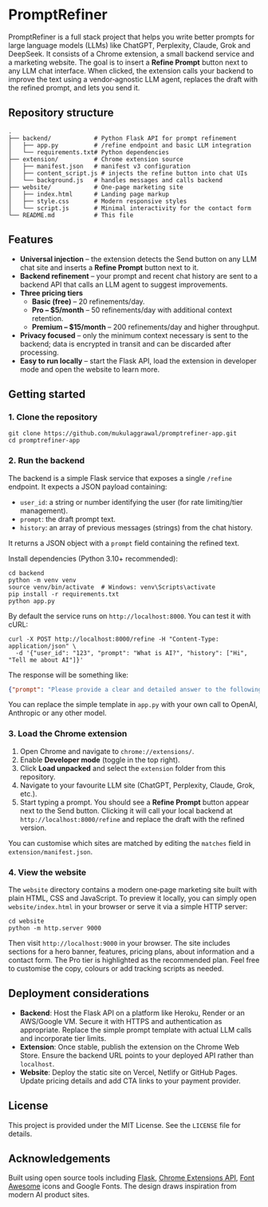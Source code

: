 # PromptRefiner

PromptRefiner is a full stack project that helps you write better prompts for large language models (LLMs) like ChatGPT, Perplexity, Claude, Grok and DeepSeek.  It consists of a Chrome extension, a small backend service and a marketing website.  The goal is to insert a **Refine Prompt** button next to any LLM chat interface.  When clicked, the extension calls your backend to improve the text using a vendor‑agnostic LLM agent, replaces the draft with the refined prompt, and lets you send it.

## Repository structure

```
.
├── backend/            # Python Flask API for prompt refinement
│   ├── app.py          # /refine endpoint and basic LLM integration
│   └── requirements.txt# Python dependencies
├── extension/          # Chrome extension source
│   ├── manifest.json   # manifest v3 configuration
│   ├── content_script.js # injects the refine button into chat UIs
│   └── background.js   # handles messages and calls backend
├── website/            # One‑page marketing site
│   ├── index.html      # Landing page markup
│   ├── style.css       # Modern responsive styles
│   └── script.js       # Minimal interactivity for the contact form
└── README.md           # This file
```

## Features

- **Universal injection** – the extension detects the Send button on any LLM chat site and inserts a **Refine Prompt** button next to it.
- **Backend refinement** – your prompt and recent chat history are sent to a backend API that calls an LLM agent to suggest improvements.
- **Three pricing tiers**
  - **Basic (free)** – 20 refinements/day.
  - **Pro – \$5/month** – 50 refinements/day with additional context retention.
  - **Premium – \$15/month** – 200 refinements/day and higher throughput.
- **Privacy focused** – only the minimum context necessary is sent to the backend; data is encrypted in transit and can be discarded after processing.
- **Easy to run locally** – start the Flask API, load the extension in developer mode and open the website to learn more.

## Getting started

### 1. Clone the repository

```
git clone https://github.com/mukulaggrawal/promptrefiner-app.git
cd promptrefiner-app
```

### 2. Run the backend

The backend is a simple Flask service that exposes a single `/refine` endpoint.  It expects a JSON payload containing:

- `user_id`: a string or number identifying the user (for rate limiting/tier management).
- `prompt`: the draft prompt text.
- `history`: an array of previous messages (strings) from the chat history.

It returns a JSON object with a `prompt` field containing the refined text.

Install dependencies (Python 3.10+ recommended):

```
cd backend
python -m venv venv
source venv/bin/activate  # Windows: venv\Scripts\activate
pip install -r requirements.txt
python app.py
```

By default the service runs on `http://localhost:8000`.  You can test it with cURL:

```
curl -X POST http://localhost:8000/refine -H "Content-Type: application/json" \
  -d '{"user_id": "123", "prompt": "What is AI?", "history": ["Hi", "Tell me about AI"]}'
```

The response will be something like:

```json
{"prompt": "Please provide a clear and detailed answer to the following question: What is AI?"}
```

You can replace the simple template in `app.py` with your own call to OpenAI, Anthropic or any other model.

### 3. Load the Chrome extension

1. Open Chrome and navigate to `chrome://extensions/`.
2. Enable **Developer mode** (toggle in the top right).
3. Click **Load unpacked** and select the `extension` folder from this repository.
4. Navigate to your favourite LLM site (ChatGPT, Perplexity, Claude, Grok, etc.).
5. Start typing a prompt.  You should see a **Refine Prompt** button appear next to the Send button.  Clicking it will call your local backend at `http://localhost:8000/refine` and replace the draft with the refined version.

You can customise which sites are matched by editing the `matches` field in `extension/manifest.json`.

### 4. View the website

The `website` directory contains a modern one‑page marketing site built with plain HTML, CSS and JavaScript.  To preview it locally, you can simply open `website/index.html` in your browser or serve it via a simple HTTP server:

```
cd website
python -m http.server 9000
```

Then visit `http://localhost:9000` in your browser.  The site includes sections for a hero banner, features, pricing plans, about information and a contact form.  The Pro tier is highlighted as the recommended plan.  Feel free to customise the copy, colours or add tracking scripts as needed.

## Deployment considerations

- **Backend**: Host the Flask API on a platform like Heroku, Render or an AWS/Google VM.  Secure it with HTTPS and authentication as appropriate.  Replace the simple prompt template with actual LLM calls and incorporate tier limits.
- **Extension**: Once stable, publish the extension on the Chrome Web Store.  Ensure the backend URL points to your deployed API rather than `localhost`.
- **Website**: Deploy the static site on Vercel, Netlify or GitHub Pages.  Update pricing details and add CTA links to your payment provider.

## License

This project is provided under the MIT License.  See the `LICENSE` file for details.

## Acknowledgements

Built using open source tools including [Flask](https://flask.palletsprojects.com/), [Chrome Extensions API](https://developer.chrome.com/docs/extensions/), [Font Awesome](https://fontawesome.com/) icons and Google Fonts.  The design draws inspiration from modern AI product sites.
